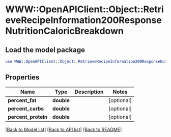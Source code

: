 # WWW::OpenAPIClient::Object::RetrieveRecipeInformation200ResponseNutritionCaloricBreakdown

## Load the model package
```perl
use WWW::OpenAPIClient::Object::RetrieveRecipeInformation200ResponseNutritionCaloricBreakdown;
```

## Properties
Name | Type | Description | Notes
------------ | ------------- | ------------- | -------------
**percent_fat** | **double** |  | [optional] 
**percent_carbs** | **double** |  | [optional] 
**percent_protein** | **double** |  | [optional] 

[[Back to Model list]](../README.md#documentation-for-models) [[Back to API list]](../README.md#documentation-for-api-endpoints) [[Back to README]](../README.md)


